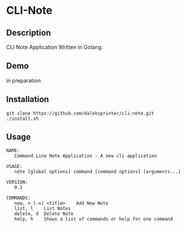 # CLI-Note

## Description
 CLI Note Application Written in Golang.

## Demo
 in preparation
 
## Installation
```
git clone https://github.com/daleksprinter/cli-note.git
./install.sh
```
## Usage
```
NAME:
   Command Line Note Application - A new cli application

USAGE:
   note [global options] command [command options] [arguments...]

VERSION:
   0.1

COMMANDS:
   new, n [-n] <title>    Add New Note
   list, l    List Notes
   delete, d  Delete Note
   help, h    Shows a list of commands or help for one command
```
